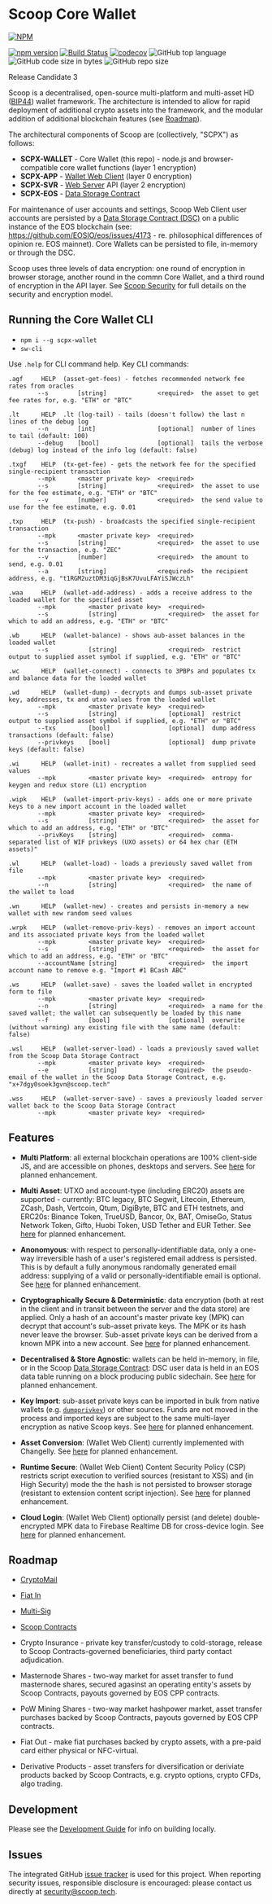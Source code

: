 # Scoop Core Wallet 

[![NPM](https://nodei.co/npm/scpx-wallet.png)](https://nodei.co/npm/scpx-wallet/)

[![npm version](https://badge.fury.io/js/scpx-wallet.svg)](https://badge.fury.io/js/scpx-wallet)
[![Build Status](https://travis-ci.com/Scoop-Tech/scpx-wallet.svg?branch=master)](https://travis-ci.com/Scoop-Tech/scpx-wallet)
[![codecov](https://codecov.io/gh/Scoop-Tech/scpx-wallet/branch/master/graph/badge.svg)](https://codecov.io/gh/Scoop-Tech/scpx-wallet)
![GitHub top language](https://img.shields.io/github/languages/top/Scoop-Tech/scpx-wallet.svg)
![GitHub code size in bytes](https://img.shields.io/github/languages/code-size/Scoop-Tech/scpx-wallet.svg)
![GitHub repo size](https://img.shields.io/github/repo-size/Scoop-Tech/scpx-wallet.svg)

Release Candidate 3

Scoop is a decentralised, open-source multi-platform and multi-asset HD ([BIP44](https://github.com/bitcoin/bips/blob/master/bip-0044.mediawiki)) wallet framework. The architecture is intended to allow for rapid deployment of additional crypto assets into the framework, and the modular addition of additional blockchain features (see [Roadmap](./ROADMAP.md)).

The architectural components of Scoop are (collectively, "SCPX") as follows:

  * **SCPX-WALLET** - Core Wallet (this repo) - node.js and browser-compatible core wallet functions (layer 1 encryption)
  * **SCPX-APP** - [Wallet Web Client](https://x.scoop.tech) (layer 0 encryption)
  * **SCPX-SVR** - [Web Server](https://github.com/Scoop-Tech/scpx-svr) API (layer 2 encryption)
  * **SCPX-EOS** - [Data Storage Contract](https://github.com/Scoop-Tech/scpx-eos)
  
For maintenance of user accounts and settings, Scoop Web Client user accounts are persisted by a [Data Storage Contract (DSC)](https://github.com/Scoop-Tech/scpx-eos) on a public instance of the EOS blockchain (see: https://github.com/EOSIO/eos/issues/4173 - re. philosophical differences of opinion re. EOS mainnet). Core Wallets can be persisted to file, in-memory or through the DSC.

Scoop uses three levels of data encryption: one round of encryption in browser storage, another round in the commn Core Wallet, and a third round of encryption in the API layer. See [Scoop Security](https://github.com/Scoop-Tech/scpx-svr/blob/master/sec.md) for full details on the security and encryption model.

## Running the Core Wallet CLI

  * ```npm i --g scpx-wallet```
  * ```sw-cli```

Use ```.help``` for CLI command help. Key CLI commands:

```
.agf     HELP  (asset-get-fees) - fetches recommended network fee rates from oracles
        --s        [string]              <required>  the asset to get fee rates for, e.g. "ETH" or "BTC"

.lt      HELP  .lt (log-tail) - tails (doesn't follow) the last n lines of the debug log
        --n        [int]                 [optional]  number of lines to tail (default: 100)
        --debug    [bool]                [optional]  tails the verbose (debug) log instead of the info log (default: false)

.txgf    HELP  (tx-get-fee) - gets the network fee for the specified single-recipient transaction
        --mpk      <master private key>  <required>
        --s        [string]              <required>  the asset to use for the fee estimate, e.g. "ETH" or "BTC"
        --v        [number]              <required>  the send value to use for the fee estimate, e.g. 0.01

.txp     HELP  (tx-push) - broadcasts the specified single-recipient transaction
        --mpk      <master private key>  <required>
        --s        [string]              <required>  the asset to use for the transaction, e.g. "ZEC"
        --v        [number]              <required>  the amount to send, e.g. 0.01
        --a        [string]              <required>  the recipient address, e.g. "t1RGM2uztDM3iqGjBsK7UvuLFAYiSJWczLh"

.waa     HELP  (wallet-add-address) - adds a receive address to the loaded wallet for the specified asset
        --mpk         <master private key>  <required>
        --s           [string]              <required>  the asset for which to add an address, e.g. "ETH" or "BTC"

.wb      HELP  (wallet-balance) - shows aub-asset balances in the loaded wallet
        --s           [string]              <required>  restrict output to supplied asset symbol if supplied, e.g. "ETH" or "BTC"

.wc      HELP  (wallet-connect) - connects to 3PBPs and populates tx and balance data for the loaded wallet

.wd      HELP  (wallet-dump) - decrypts and dumps sub-asset private key, addresses, tx and utxo values from the loaded wallet
        --mpk         <master private key>  <required>
        --s           [string]              [optional]  restrict output to supplied asset symbol if supplied, e.g. "ETH" or "BTC"
        --txs         [bool]                [optional]  dump address transactions (default: false)
        --privkeys    [bool]                [optional]  dump private keys (default: false)

.wi      HELP  (wallet-init) - recreates a wallet from supplied seed values
        --mpk         <master private key>  <required>  entropy for keygen and redux store (L1) encryption

.wipk    HELP  (wallet-import-priv-keys) - adds one or more private keys to a new import account in the loaded wallet
        --mpk         <master private key>  <required>
        --s           [string]              <required>  the asset for which to add an address, e.g. "ETH" or "BTC"
        --privKeys    [string]              <required>  comma-separated list of WIF privkeys (UXO assets) or 64 hex char (ETH assets)"

.wl      HELP  (wallet-load) - loads a previously saved wallet from file
        --mpk         <master private key>  <required>
        --n           [string]              <required>  the name of the wallet to load

.wn      HELP  (wallet-new) - creates and persists in-memory a new wallet with new random seed values

.wrpk    HELP  (wallet-remove-priv-keys) - removes an import account and its associated private keys from the loaded wallet
        --mpk         <master private key>  <required>
        --s           [string]              <required>  the asset for which to add an address, e.g. "ETH" or "BTC"
        --accountName [string]              <required>  the import account name to remove e.g. "Import #1 BCash ABC"

.ws      HELP  (wallet-save) - saves the loaded wallet in encrypted form to file
        --mpk         <master private key>  <required>
        --n           [string]              <required>  a name for the saved wallet; the wallet can subsequently be loaded by this name
        --f           [bool]                [optional]  overwrite (without warning) any existing file with the same name (default: false)

.wsl     HELP  (wallet-server-load) - loads a previously saved wallet from the Scoop Data Storage Contract
        --mpk         <master private key>  <required>
        --e           [string]              <required>  the pseudo-email of the wallet in the Scoop Data Storage Contract, e.g. "x+7dgy0soek3gvn@scoop.tech"

.wss     HELP  (wallet-server-save) - saves a previously loaded server wallet back to the Scoop Data Storage Contract
        --mpk         <master private key>  <required>
```

## Features

  * **Multi Platform**: all external blockchain operations are 100% client-side JS, and are accessible on phones, desktops and servers. See [here](https://github.com/Scoop-Tech/scpx-wallet/issues/3) for planned enhancement.

  * **Multi Asset**: UTXO and account-type (including ERC20) assets are supported - currently: BTC legacy, BTC Segwit, Litecoin, Ethereum, ZCash, Dash, Vertcoin, Qtum, DigiByte, BTC and ETH testnets, and ERC20s: Binance Token, TrueUSD, Bancor, 0x, BAT, OmiseGo, Status Network Token, Gifto, Huobi Token, USD Tether and EUR Tether. See [here](https://github.com/Scoop-Tech/scpx-wallet/issues/10) for planned enhancement.

  * **Anonomyous**: with respect to personally-identifiable data, only a one-way irreversible hash of a user's registered email address is persisted. This is by default a fully anonymous randomally generated email address: supplying of a valid or personally-identifiable email is optional. See [here](https://github.com/Scoop-Tech/scpx-wallet/issues/11) for planned enhancement.
    
  * **Cryptographically Secure & Deterministic**: data encryption (both at rest in the client and in transit between the server and the data store) are applied. Only a hash of an account's master private key (MPK) can decrypt that account's sub-asset private keys. The MPK or its hash never leave the browser. Sub-asset private keys can be derived from a known MPK into a new account. See [here](https://github.com/Scoop-Tech/scpx-wallet/issues/2) for planned enhancement.

  * **Decentralised & Store Agnostic**: wallets can be held in-memory, in file, or in the Scoop [Data Storage Contract](https://github.com/Scoop-Tech/scpx-eos): DSC user data is held in an EOS data table running on a block producing public sidechain. See [here](https://github.com/Scoop-Tech/scpx-wallet/issues/1) for planned enhancement.

  * **Key Import**: sub-asset private keys can be imported in bulk from native wallets (e.g. [`dumpprivkey`](https://bitcoincore.org/en/doc/0.16.0/rpc/wallet/dumpprivkey/)) or other sources. Funds are not moved in the process and imported keys are subject to the same multi-layer encryption as native Scoop keys. See [here](https://github.com/Scoop-Tech/scpx-wallet/issues/6) for planned enhancement.

  * **Asset Conversion**: (Wallet Web Client) currently implemented with Changelly. See [here](https://github.com/Scoop-Tech/scpx-wallet/issues/8) for planned enhancement.

  * **Runtime Secure**: (Wallet Web Client) Content Security Policy (CSP) restricts script execution to verified sources (resistant to XSS) and (in High Security) mode the the hash is not persisted to browser storage (resistant to extension content script injection). See [here](https://github.com/Scoop-Tech/scpx-wallet/issues/5) for planned enhancement.

  * **Cloud Login**: (Wallet Web Client) optionally persist (and delete) double-encrypted MPK data to Firebase Realtime DB for cross-device login. See [here](https://github.com/Scoop-Tech/scpx-wallet/issues/9) for planned enhancement.

## Roadmap
  * [CryptoMail](https://github.com/Scoop-Tech/scpx-wallet/issues/19)

  * [Fiat In](https://github.com/Scoop-Tech/scpx-wallet/issues/15)

  * [Multi-Sig](https://github.com/Scoop-Tech/scpx-wallet/issues/12)

  * [Scoop Contracts](https://github.com/Scoop-Tech/scpx-wallet/issues/14)

  * Crypto Insurance - private key transfer/custody to cold-storage, release to Scoop Contracts-governed beneficiaries, third party contact adjudication.
  
  * Masternode Shares - two-way market for asset transfer to fund masternode shares, secured agasinst an operating entity's assets by Scoop Contracts, payouts governed by EOS CPP contracts.

  * PoW Mining Shares - two-way market hashpower market, asset transfer purchases backed by Scoop Contracts, payouts governed by EOS CPP contracts.
  
  * Fiat Out - make fiat purchases backed by crypto assets, with a pre-paid card either physical or NFC-virtual.

  * Derivative Products - asset transfers for diversification or deriviate products backed by Scoop Contracts, e.g. crypto options, crypto CFDs, algo trading.

## Development

Please see the [Development Guide](./DEVELOPMENT.md) for info on building locally.

## Issues

The integrated GitHub [issue tracker](https://github.com/Scoop-Tech/scpx-wallet/issues) is used for this project. When reporting security issues, responsible disclosure is encouraged: please contact us directly at security@scoop.tech.



